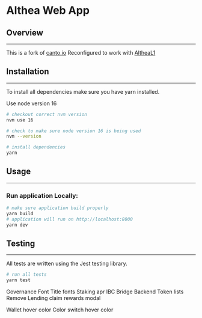 # Althea Web App

## Overview

---

This is a fork of [canto.io](https://www.canto.io/)
Reconfigured to work with [AltheaL1](https://github.com/althea-net/althea-L1)

## Installation

---

To install all dependencies make sure you have yarn installed.

Use node version 16

```bash
# checkout correct nvm version
nvm use 16

# check to make sure node version 16 is being used
nvm --version

# install dependencies
yarn
```

## Usage

---

### Run application Locally:

```bash
# make sure application build properly
yarn build
# application will run on http://localhost:8000
yarn dev
```

## Testing

---

All tests are written using the Jest testing library. 

```bash
# run all tests
yarn test 
```
Governance Font
Title fonts
Staking apr
IBC
Bridge Backend
Token lists
Remove Lending
claim rewards modal

Wallet hover color
Color switch hover color
